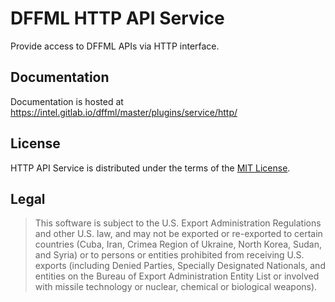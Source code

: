 # DFFML HTTP API Service

Provide access to DFFML APIs via HTTP interface.

## Documentation

Documentation is hosted at https://intel.gitlab.io/dffml/master/plugins/service/http/

## License

HTTP API Service is distributed under the terms of the [MIT License](LICENSE).

## Legal

> This software is subject to the U.S. Export Administration Regulations and
> other U.S. law, and may not be exported or re-exported to certain countries
> (Cuba, Iran, Crimea Region of Ukraine, North Korea, Sudan, and Syria) or to
> persons or entities prohibited from receiving U.S. exports (including
> Denied Parties, Specially Designated Nationals, and entities on the Bureau
> of Export Administration Entity List or involved with missile technology or
> nuclear, chemical or biological weapons).

